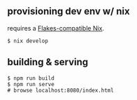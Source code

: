 ## provisioning dev env w/ nix

requires a [Flakes-compatible Nix](https://nixos.wiki/wiki/Flakes).

```
$ nix develop
```

## building & serving

```
$ npm run build
$ npm run serve
# browse localhost:8080/index.html
```
